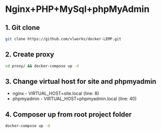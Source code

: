 # Nginx+PHP+MySql+phpMyAdmin

## 1. Git clone 
```bash
git clone https://github.com/vlworks/docker-LEMP.git
```
## 2. Create proxy
```bash
cd proxy/ && docker-compose up -d
```
## 3. Change virtual host for site and phpmyadmin
- nginx - VIRTUAL_HOST=site.local (line: 8)
- phpmyadmin - VIRTUAL_HOST=phpmyadmin.local (line: 40)
## 4. Composer up from root project folder
```bash
docker-compose up -d
```